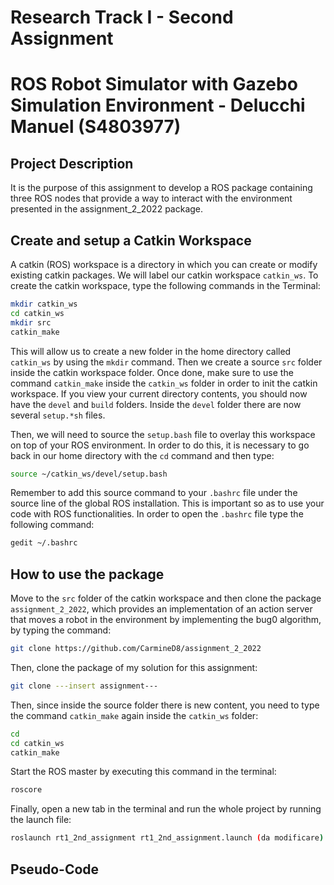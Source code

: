 Research Track I - Second Assignment
================================
ROS Robot Simulator with Gazebo Simulation Environment - Delucchi Manuel (S4803977)
================================

Project Description
----------------------

It is the purpose of this assignment to develop a ROS package containing three ROS nodes that provide a way to interact with the environment presented in the assignment_2_2022 package.

Create and setup a Catkin Workspace
--------------------------------

A catkin (ROS) workspace is a directory in which you can create or modify existing catkin packages. We will label our catkin workspace `catkin_ws`. To create the catkin workspace, type the following commands in the Terminal:

```bash
mkdir catkin_ws
cd catkin_ws
mkdir src
catkin_make
```

This will allow us to create a new folder in the home directory called `catkin_ws` by using the `mkdir` command. Then we create a source `src` folder inside the catkin workspace folder. Once done, make sure to use the command `catkin_make` inside the `catkin_ws` folder in order to init the catkin workspace. If you view your current directory contents, you should now have the `devel` and `build` folders. Inside the `devel` folder there are now several `setup.*sh` files. 

Then, we will need to source the `setup.bash` file to overlay this workspace on top of your ROS environment. In order to do this, it is necessary to go back in our home directory with the `cd` command and then type:

```bash
source ~/catkin_ws/devel/setup.bash
```

Remember to add this source command to your `.bashrc` file under the source line of the global ROS installation. This is important so as to use your code with ROS functionalities. In order to open the `.bashrc` file type the following command:

```bash
gedit ~/.bashrc
```

How to use the package
--------------

Move to the `src` folder of the catkin workspace and then clone the package `assignment_2_2022`, which provides an implementation of an action server that moves a robot in the environment by implementing the bug0 algorithm, by typing the command:

```bash
git clone https://github.com/CarmineD8/assignment_2_2022
```

Then, clone the package of my solution for this assignment:

```bash
git clone ---insert assignment---
```

Then, since inside the source folder there is new content, you need to type the command `catkin_make` again inside the `catkin_ws` folder:

```bash
cd
cd catkin_ws
catkin_make
```

Start the ROS master by executing this command in the terminal:

```bash
roscore
```

Finally, open a new tab in the terminal and run the whole project by running the launch file:

```bash
roslaunch rt1_2nd_assignment rt1_2nd_assignment.launch (da modificare)
```

Pseudo-Code
----------------------
